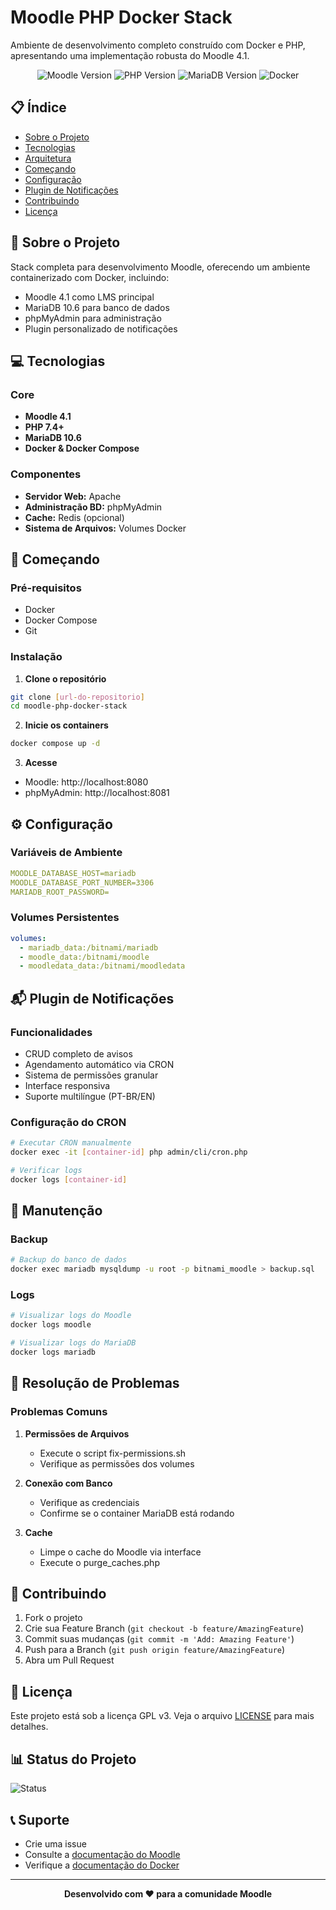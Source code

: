 # Moodle PHP Docker Stack

Ambiente de desenvolvimento completo construído com Docker e PHP, apresentando uma implementação robusta do Moodle 4.1.

<div align="center">

![Moodle Version](https://img.shields.io/badge/Moodle-4.1-blue)
![PHP Version](https://img.shields.io/badge/PHP-7.4+-green)
![MariaDB Version](https://img.shields.io/badge/MariaDB-10.6-yellow)
![Docker](https://img.shields.io/badge/Docker-Compose-blue)

</div>

## 📋 Índice

- [Sobre o Projeto](#-sobre-o-projeto)
- [Tecnologias](#-tecnologias)
- [Arquitetura](#-arquitetura)
- [Começando](#-começando)
- [Configuração](#-configuração)
- [Plugin de Notificações](#-plugin-de-notificações)
- [Contribuindo](#-contribuindo)
- [Licença](#-licença)

## 🚀 Sobre o Projeto

Stack completa para desenvolvimento Moodle, oferecendo um ambiente containerizado com Docker, incluindo:
- Moodle 4.1 como LMS principal
- MariaDB 10.6 para banco de dados
- phpMyAdmin para administração
- Plugin personalizado de notificações

## 💻 Tecnologias

### Core
- **Moodle 4.1**
- **PHP 7.4+**
- **MariaDB 10.6**
- **Docker & Docker Compose**

### Componentes
- **Servidor Web:** Apache
- **Administração BD:** phpMyAdmin
- **Cache:** Redis (opcional)
- **Sistema de Arquivos:** Volumes Docker


## 🎯 Começando

### Pré-requisitos
- Docker
- Docker Compose
- Git

### Instalação

1. **Clone o repositório**
```bash
git clone [url-do-repositorio]
cd moodle-php-docker-stack
```

2. **Inicie os containers**
```bash
docker compose up -d
```

3. **Acesse**
- Moodle: http://localhost:8080
- phpMyAdmin: http://localhost:8081


## ⚙ Configuração

### Variáveis de Ambiente
```yaml
MOODLE_DATABASE_HOST=mariadb
MOODLE_DATABASE_PORT_NUMBER=3306
MARIADB_ROOT_PASSWORD=
```

### Volumes Persistentes
```yaml
volumes:
  - mariadb_data:/bitnami/mariadb
  - moodle_data:/bitnami/moodle
  - moodledata_data:/bitnami/moodledata
```

## 📬 Plugin de Notificações

### Funcionalidades
- CRUD completo de avisos
- Agendamento automático via CRON
- Sistema de permissões granular
- Interface responsiva
- Suporte multilíngue (PT-BR/EN)

### Configuração do CRON
```bash
# Executar CRON manualmente
docker exec -it [container-id] php admin/cli/cron.php

# Verificar logs
docker logs [container-id]
```

## 🔧 Manutenção

### Backup
```bash
# Backup do banco de dados
docker exec mariadb mysqldump -u root -p bitnami_moodle > backup.sql
```

### Logs
```bash
# Visualizar logs do Moodle
docker logs moodle

# Visualizar logs do MariaDB
docker logs mariadb
```

## 🚨 Resolução de Problemas

### Problemas Comuns

1. **Permissões de Arquivos**
   - Execute o script fix-permissions.sh
   - Verifique as permissões dos volumes

2. **Conexão com Banco**
   - Verifique as credenciais
   - Confirme se o container MariaDB está rodando

3. **Cache**
   - Limpe o cache do Moodle via interface
   - Execute o purge_caches.php

## 🤝 Contribuindo

1. Fork o projeto
2. Crie sua Feature Branch (`git checkout -b feature/AmazingFeature`)
3. Commit suas mudanças (`git commit -m 'Add: Amazing Feature'`)
4. Push para a Branch (`git push origin feature/AmazingFeature`)
5. Abra um Pull Request

## 📄 Licença

Este projeto está sob a licença GPL v3. Veja o arquivo [LICENSE](LICENSE) para mais detalhes.

## 📊 Status do Projeto

![Status](https://img.shields.io/badge/Status-Em%20Desenvolvimento-green)

## 📞 Suporte

- Crie uma issue
- Consulte a [documentação do Moodle](https://docs.moodle.org/)
- Verifique a [documentação do Docker](https://docs.docker.com/)

---

<div align="center">

**Desenvolvido com ❤️ para a comunidade Moodle**

</div>
